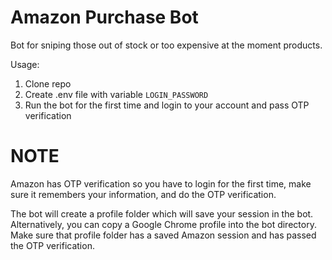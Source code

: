 # Amazon Purchase Bot
Bot for sniping those out of stock or too expensive at the moment products.

Usage:
1. Clone repo
2. Create .env file with variable ```LOGIN_PASSWORD```
3. Run the bot for the first time and login to your account and pass OTP verification

# NOTE
Amazon has OTP verification so you have to login for the first time, make sure it remembers your information, and do the OTP verification.

The bot will create a profile folder which will save your session in the bot. Alternatively, you can copy a Google Chrome profile into the bot directory. Make sure that profile folder has a saved Amazon session and has passed the OTP verification.
